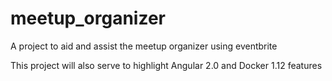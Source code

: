 # meetup_organizer
A project to aid and assist the meetup organizer using eventbrite 

This project will also serve to highlight Angular 2.0 and Docker 1.12 features

